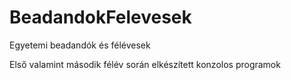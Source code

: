 # BeadandokFelevesek
Egyetemi beadandók és félévesek

Első valamint második félév során elkészített konzolos programok
